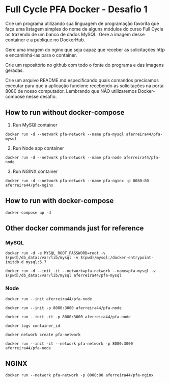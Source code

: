 # Full Cycle PFA Docker - Desafio 1

Crie um programa utilizando sua linguagem de programação favorita que faça uma listagem simples do nome de alguns módulos do curso Full Cycle os trazendo de um banco de dados MySQL. Gere a imagem desse container e a publique no DockerHub.

Gere uma imagem do nginx que seja capaz que receber as solicitações http e encaminhá-las para o container.

Crie um repositório no github com todo o fonte do programa e das imagens geradas.

Crie um arquivo README.md especificando quais comandos precisamos executar para que a aplicação funcione recebendo as solicitações na porta 8080 de nosso computador. Lembrando que NÃO utilizaremos Docker-compose nesse desafio.

## How to run without docker-compose

1. Run MySQl container

`docker run -d --network pfa-network --name pfa-mysql aferreira44/pfa-mysql`

2. Run Node app container

`docker run -d --network pfa-network --name pfa-node aferreira44/pfa-node`

3. Run NGINX container

`docker run -d --network pfa-network --name pfa-nginx -p 8080:80 aferreira44/pfa-nginx`

## How to run with docker-compose

`docker-compose up -d`

## Other docker commands just for reference

### MySQL

`docker run -d -e MYSQL_ROOT_PASSWORD=root -v $(pwd)/db_data:/var/lib/mysql -v $(pwd)/mysql:/docker-entrypoint-initdb.d mysql:5.7`

`docker run -d --init -it --network=pfa-network --name=pfa-mysql -v $(pwd)/db_data:/var/lib/mysql aferreira44/pfa-mysql`

### Node

`docker run --init aferreira44/pfa-node`

`docker run --init -p 8080:3000 aferreira44/pfa-node`

`docker run --init -it -p 8080:3000 aferreira44/pfa-node`

`docker logs container_id`

`docker network create pfa-network`

`docker run --init -it --network pfa-network -p 8080:3000 aferreira44/pfa-node`

## NGINX

`docker run --network pfa-network -p 8000:80 aferreira44/pfa-nginx`